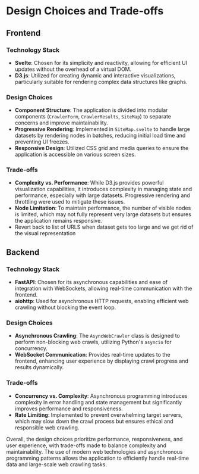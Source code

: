 # Design Choices and Trade-offs

## Frontend

### Technology Stack
- **Svelte**: Chosen for its simplicity and reactivity, allowing for efficient UI updates without the overhead of a virtual DOM.
- **D3.js**: Utilized for creating dynamic and interactive visualizations, particularly suitable for rendering complex data structures like graphs.

### Design Choices
- **Component Structure**: The application is divided into modular components (`CrawlerForm`, `CrawlerResults`, `SiteMap`) to separate concerns and improve maintainability.
- **Progressive Rendering**: Implemented in `SiteMap.svelte` to handle large datasets by rendering nodes in batches, reducing initial load time and preventing UI freezes.
- **Responsive Design**: Utilized CSS grid and media queries to ensure the application is accessible on various screen sizes.

### Trade-offs
- **Complexity vs. Performance**: While D3.js provides powerful visualization capabilities, it introduces complexity in managing state and performance, especially with large datasets. Progressive rendering and throttling were used to mitigate these issues.
- **Node Limitation**: To maintain performance, the number of visible nodes is limited, which may not fully represent very large datasets but ensures the application remains responsive.
- Revert back to list of URLS when dataset gets too large and we get rid of the visual representation

## Backend

### Technology Stack
- **FastAPI**: Chosen for its asynchronous capabilities and ease of integration with WebSockets, allowing real-time communication with the frontend.
- **aiohttp**: Used for asynchronous HTTP requests, enabling efficient web crawling without blocking the event loop.

### Design Choices
- **Asynchronous Crawling**: The `AsyncWebCrawler` class is designed to perform non-blocking web crawls, utilizing Python's `asyncio` for concurrency.
- **WebSocket Communication**: Provides real-time updates to the frontend, enhancing user experience by displaying crawl progress and results dynamically.

### Trade-offs
- **Concurrency vs. Complexity**: Asynchronous programming introduces complexity in error handling and state management but significantly improves performance and responsiveness.
- **Rate Limiting**: Implemented to prevent overwhelming target servers, which may slow down the crawl process but ensures ethical and responsible web crawling.

Overall, the design choices prioritize performance, responsiveness, and user experience, with trade-offs made to balance complexity and maintainability. The use of modern web technologies and asynchronous programming patterns allows the application to efficiently handle real-time data and large-scale web crawling tasks.
